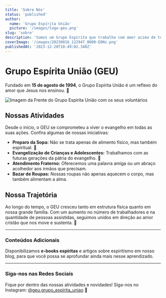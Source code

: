 ```yaml
---
title: 'Sobre Nós'
status: 'published'
author:
  name: 'Grupo Espírita União'
  picture: '/images/logo-geu.png'
slug: 'sobre'
description: 'Somos um Grupo Espírita que trabalha com amor acima de tudo.'
coverImage: '/images/20230816_122947_0000-E0Nz.png'
publishedAt: '2023-12-28T18:49:02.348Z'
---
```


# Grupo Espírita União (GEU)

Fundado em **15 de agosto de 1994**, o Grupo Espírita União é um reflexo do amor que Jesus nos ensinou. 💖

![Imagem da Frente do Grupo Espírita União com os seus voluntários](/images/image-section-geu-QyOT.jpg)

## Nossas Atividades

Desde o início, o GEU se comprometeu a viver o evangelho em todas as suas ações. Confira algumas de nossas iniciativas:

- **Preparo da Sopa:** Não se trata apenas de alimento físico, mas também espiritual. 🍲
- **Evangelização de Crianças e Adolescentes:** Trabalhamos com as futuras gerações da pátria do evangelho. 🌱
- **Atendimento Fraterno:** Oferecemos uma palavra amiga ou um abraço acolhedor aos irmãos que precisam.
- **Bazar de Roupas:** Nossas roupas não apenas aquecem o corpo, mas também alimentam a alma.

## Nossa Trajetória

Ao longo do tempo, o GEU cresceu tanto em estrutura física quanto em nossa grande família. Com um aumento no número de trabalhadores e na quantidade de pessoas assistidas, seguimos unidos em direção ao amor cristão que nos move e sustenta. 🙏

---

### Conteúdos Adicionais

Disponibilizamos **e-books espíritas** e artigos sobre espiritismo em nosso blog, para que você possa se aprofundar ainda mais nesse aprendizado.

---

### Siga-nos nas Redes Sociais

Fique por dentro das nossas atividades e novidades! Siga-nos no Instagram: [@geu.grupo_espirita_uniao](https://www.instagram.com/geu.grupo_espirita_uniao/) 📲